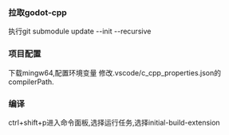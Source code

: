 ### 拉取godot-cpp
执行git submodule update --init --recursive

### 项目配置
下载mingw64,配置环境变量
修改.vscode/c_cpp_properties.json的compilerPath.

### 编译
ctrl+shift+p进入命令面板,选择运行任务,选择initial-build-extension
